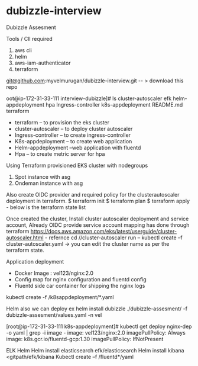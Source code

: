 # dubizzle-interview
Dubizzle Assesment

Tools / ClI required
1)	aws cli
2)	helm
3)	aws-iam-authenticator
4)	terraform

git@github.com:myvelmurugan/dubizzle-interview.git  -- > download this repo


oot@ip-172-31-33-111 interview-dubizzle]# ls
cluster-autoscaler  efk  helm-appdeployment  hpa  Ingress-controller  k8s-appdeployment  README.md  terraform

-	terraform – to provision the eks cluster
-	cluster-autoscaler – to deploy cluster autoscaler
-	Ingress-controller – to create ingress-controller
-	K8s-appdeployment – to create web application 
-	Helm-appdeployment –web application with fluentd 
-	Hpa – to create metric server for hpa


Using Terraform provisioned EKS cluster with nodegroups 
1)	Spot instance with asg
2)	Ondeman instance with asg


Also create OIDC provider and required policy for the clusterautoscaler deployment in terraform.
$ terraform init
$ terraform plan
$ terraform apply   - below is the terraform state list
 
 

Once created the cluster, Install cluster autoscaler deployment and service account, Already OIDC provide service account mapping has done through terraform
https://docs.aws.amazon.com/eks/latest/userguide/cluster-autoscaler.html - refernce
cd /<gitrepo>/cluster-autoscaler 
 run – kubectl create –f cluster-autoscaler.yaml -> you can edit the cluster name as per the terraform state.
 

Application deployment 
-	Docker Image : vel123/nginx:2.0
-	Config map for nginx configuration and fluentd config
-	Fluentd side car container for shipping the nginx logs


kubectl create -f <gitpath>/k8sappdeployment/*.yaml

Helm also we can deploy
 ex helm install dubizzle ./dubizzle-assesment/ -f dubizzle-assesment/values.yaml  -n vel

[root@ip-172-31-33-111 k8s-appdeployment]# kubectl get deploy nginx-dep -o yaml | grep -i image
      - image: vel123/nginx:2.0
        imagePullPolicy: Always
        image: k8s.gcr.io/fluentd-gcp:1.30
        imagePullPolicy: IfNotPresent

 
ELK Helm
Helm install elasticsearch  <gitpath>efk/elasticsearch 
Helm install kibana <gitpath/efk/kibana
Kubectl create –f <gitpath>/fluentd*/yaml

